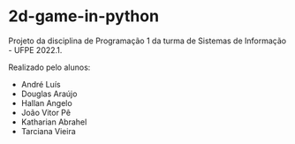 # 2d-game-in-python
Projeto da disciplina de Programação 1 da turma de Sistemas de Informação - UFPE 2022.1.

Realizado pelo alunos:
- André Luís
- Douglas Araújo
- Hallan Angelo
- João Vitor Pê
- Katharian Abrahel
- Tarciana Vieira
